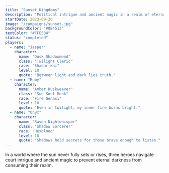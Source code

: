 ```yaml
---
title: "Sunset Kingdoms"
description: "Political intrigue and ancient magic in a realm of eternal dusk"
startDate: 2023-09-20
image: "/campaigns/sunset.jpg"
backgroundColor: "#8B4513"
textColor: "#FFE5B4"
status: "completed"
players:
  - name: "Jasper"
    character:
      name: "Dusk Shadowmend"
      class: "Twilight Cleric"
      race: "Shadar-kai"
      level: 10
      quote: "Between light and dark lies truth."
  - name: "Ruby"
    character:
      name: "Amber Duskweaver"
      class: "Sun Soul Monk"
      race: "Fire Genasi"
      level: 10
      quote: "Even in twilight, my inner fire burns bright."
  - name: "Onyx"
    character:
      name: "Raven Nightwhisper"
      class: "Shadow Sorcerer"
      race: "Hexblood"
      level: 10
      quote: "Shadows hold secrets for those brave enough to listen."
---
```


In a world where the sun never fully sets or rises, three heroes navigate court intrigue and ancient magic to prevent eternal darkness from consuming their realm.